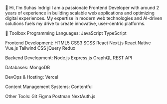 👋 Hi, I'm Suhas Indrigi
I am a passionate Frontend Developer with around 2 years of experience in building scalable web applications and optimizing digital experiences. My expertise in modern web technologies and AI-driven solutions fuels my drive to create innovative, user-centric platforms.

🧰 Toolbox
Programming Languages: 
JavaScript TypeScript 

Frontend Development: 
HTML5 CSS3 SCSS React Next.js React Native Vue.js Tailwind CSS jQuery Redux 

Backend Development: 
Node.js Express.js GraphQL REST API 

Databases: 
MongoDB 

DevOps & Hosting: 
Vercel

Content Management Systems: 
Contentful

Other Tools: 
Git Figma Postman NextAuth.js
